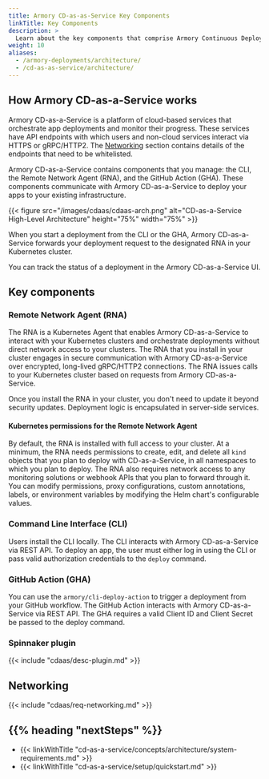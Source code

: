 ```yaml
---
title: Armory CD-as-as-Service Key Components
linkTitle: Key Components
description: >
  Learn about the key components that comprise Armory Continuous Deployment-as-a-Service and how they work together to orchestrate deployments. Remote Network Agent (RNA), Kubernetes permissions, networking requirements, CLI, GitHub Action.
weight: 10
aliases:
  - /armory-deployments/architecture/
  - /cd-as-as-service/architecture/
---
```


<!-- The CDaaS UI links to this page. Do not change the title or headings without checking with engineering. -->

## How Armory CD-as-a-Service works

Armory CD-as-a-Service is a platform of cloud-based services that orchestrate app deployments and monitor their progress. These services have API endpoints with which users and non-cloud services interact via HTTPS or gRPC/HTTP2. The [Networking](#networking) section contains details of the endpoints that need to be whitelisted.

Armory CD-as-a-Service contains components that you manage: the CLI, the Remote Network Agent (RNA), and the GitHub Action (GHA). These components communicate with Armory CD-as-a-Service to deploy your apps to your existing infrastructure.

{{< figure src="/images/cdaas/cdaas-arch.png" alt="CD-as-a-Service High-Level Architecture" height="75%" width="75%" >}}

When you start a deployment from the CLI or the GHA, Armory CD-as-a-Service forwards your deployment request to the designated RNA in your Kubernetes cluster.

You can track the status of a deployment in the Armory CD-as-a-Service UI.

## Key components

### Remote Network Agent (RNA)

The RNA is a Kubernetes Agent that enables Armory CD-as-a-Service to interact with your Kubernetes clusters and orchestrate deployments without direct network access to your clusters. The RNA that you install in your cluster engages in secure communication with Armory CD-as-a-Service over encrypted, long-lived gRPC/HTTP2 connections. The RNA issues calls to your Kubernetes cluster based on requests from Armory CD-as-a-Service.

Once you install the RNA in your cluster, you don't need to update it beyond security updates. Deployment logic is encapsulated in server-side services.

#### Kubernetes permissions for the Remote Network Agent

By default, the RNA is installed with full access to your cluster. At a minimum, the RNA needs permissions to create, edit, and delete all `kind` objects that you plan to deploy with CD-as-a-Service, in all namespaces to which you plan to deploy. The RNA also requires network access to any monitoring solutions or webhook APIs that you plan to forward through it. You can modify permissions, proxy configurations, custom annotations, labels, or environment variables by modifying the Helm chart's configurable values.

### Command Line Interface (CLI)

Users install the CLI locally. The CLI interacts with Armory CD-as-a-Service via REST API. To deploy an app, the user must either log in using the CLI or pass valid authorization credentials to the `deploy` command.

### GitHub Action (GHA)

You can use the `armory/cli-deploy-action` to trigger a deployment from your GitHub workflow. The GitHub Action interacts with Armory CD-as-a-Service via REST API. The GHA requires a valid Client ID and Client Secret be passed to the deploy command.

### Spinnaker plugin

{{< include "cdaas/desc-plugin.md" >}}

## Networking

{{< include "cdaas/req-networking.md" >}}

## {{% heading "nextSteps" %}}

* {{< linkWithTitle "cd-as-a-service/concepts/architecture/system-requirements.md" >}}
* {{< linkWithTitle "cd-as-a-service/setup/quickstart.md" >}}

<br>
<br>
